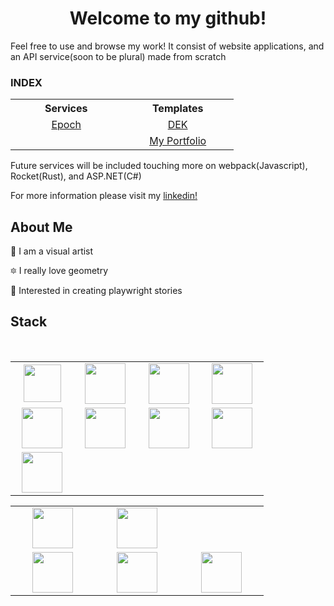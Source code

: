 <h1 align="center">Welcome to my github!</h1>

Feel free to use and browse my work! It consist of website applications, and an API service(soon to be plural) made from scratch

<table>
<tbody>

<h3>INDEX</h3>

<tr>
<th align="center" width="30%"><strong>Services</strong></th>
<th align="center" width="30%"><strong>Templates</strong></th>
</tr>

<tr>
<td align="center" width="30%"><a href="https://github.com/Alvarian/Epoch">Epoch</a></td>	
<td align="center" width="30%"><a href="https://github.com/Alvarian/DEK">DEK</a></td>	
</tr>

<tr>
<td align="center" width="30%"></td>
<td align="center" width="30%"><a href="https://github.com/Alvarian/portfolio2">My Portfolio</a></td>	
</tr>

</tbody>
</table>

Future services will be included touching more on webpack(Javascript), Rocket(Rust), and ASP.NET(C#)

For more information please visit my [linkedin!](https://www.linkedin.com/in/alvarezivan88/)

## About Me
:art: I am a visual artist

:six_pointed_star: I really love geometry

:scroll: Interested in creating playwright stories

## Stack

<br>
<table>
<tbody>

<tr>

<td align="center" width="20%">
<img height=60px src="https://upload.wikimedia.org/wikipedia/commons/thumb/9/99/Unofficial_JavaScript_logo_2.svg/768px-Unofficial_JavaScript_logo_2.svg.png"> 
</td>

<td align="center" width="20%">
<img height=65px src="https://www.php.net/images/logos/new-php-logo.svg"> 
</td>

<td align="center" width="20%">
<img height=65px src="https://www.python.org/static/community_logos/python-logo.png"> 
</td>

<td align="center" width="20%">
<img height=65px src="https://upload.wikimedia.org/wikipedia/commons/thumb/d/d5/Rust_programming_language_black_logo.svg/1024px-Rust_programming_language_black_logo.svg.png"> 
</td>

</tr>


<tr>

<td align="center" width="20%">
<img height=65px src="https://cdn.pixabay.com/photo/2015/04/23/17/41/node-js-736399_1280.png"> 
</td>

<td align="center" width="20%">
<img height=65px src="https://seeklogo.com/images/L/laravel-framework-logo-C10176EC8C-seeklogo.com.png"> 
</td>

<td align="center" width="20%">
<img height=65px src="https://www.pngitem.com/pimgs/m/159-1595977_flask-python-logo-hd-png-download.png"> 
</td>

<td align="center" width="20%"> 
<img height=65px src="https://19yw4b240vb03ws8qm25h366-wpengine.netdna-ssl.com/wp-content/uploads/Rocket-300x187.png"> 
</td>

</tr>


<tr>

<td align="center" width="20%">
<img height=65px src="https://www.iconfinder.com/data/icons/logos-3/600/React.js_logo-512.png"> 
</td>

</tr>

</tbody>
</table>

<table>
<tbody>

<tr>

<td align="center" width="20%">
<img height=65px src="https://d2908q01vomqb2.cloudfront.net/cb4e5208b4cd87268b208e49452ed6e89a68e0b8/2018/03/21/DynamoDB-Amazon-Web-Services.jpg"> 
</td>

<td align="center" width="20%">
<img height=65px src="https://www.cloudsavvyit.com/thumbcache/0/0/5398aa629b05ec6fef5a34171383daa7/p/uploads/2019/06/55634f08.png"> 
</td>

</tr>


<tr>

<td align="center" width="20%">
<img height=65px src="https://www.quest.com/community/cfs-filesystemfile/__key/communityserver-components-secureimagefileviewer/communityserver-blogs-components-weblogfiles-00-00-00-00-39/Slide2.JPG_2D00_1100x500x2.jpg?_=637219525519183603"> 
</td>

<td align="center" width="20%">
<img height=65px src="https://i.pinimg.com/564x/c5/fe/79/c5fe79c0aa620269cf810c7be4c9698d.jpg"> 
</td>

<td align="center" width="20%">
<img height=65px src="https://i.pinimg.com/originals/3a/51/12/3a51129274fc2cf77ec774ed11845928.jpg"> 
</td>

</tr>

</tbody>
</table>
